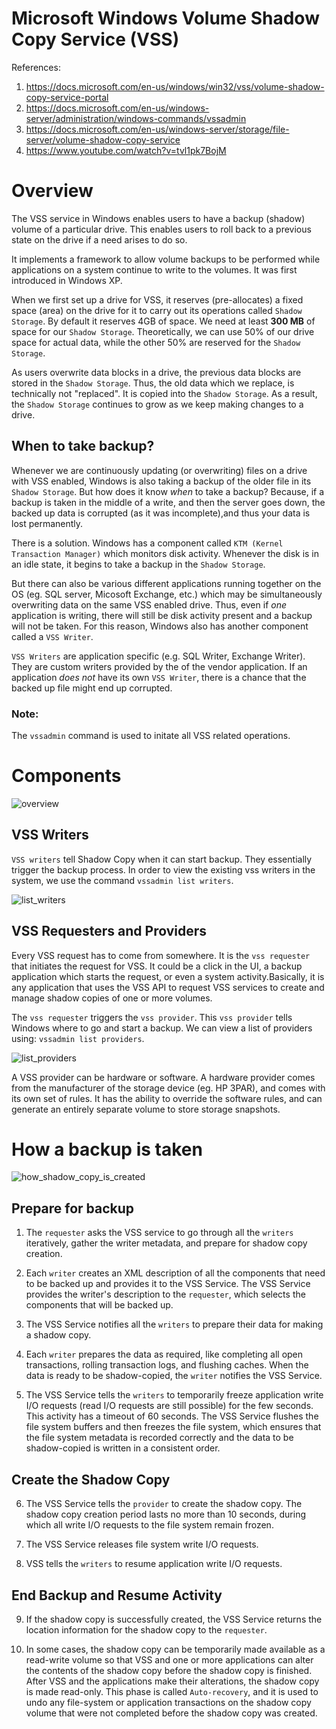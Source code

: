 # Microsoft Windows Volume Shadow Copy Service (VSS)

References:
1.  https://docs.microsoft.com/en-us/windows/win32/vss/volume-shadow-copy-service-portal
2.  https://docs.microsoft.com/en-us/windows-server/administration/windows-commands/vssadmin
3.  https://docs.microsoft.com/en-us/windows-server/storage/file-server/volume-shadow-copy-service
4.  https://www.youtube.com/watch?v=tvl1pk7BojM

# Overview

The VSS service in Windows enables users to have a backup (shadow) volume of a particular drive. This enables users to roll back to a previous state on the drive if a need arises to do so.

It implements a framework to allow volume backups to be performed while applications on a system continue to write to the volumes. It was first introduced in Windows XP.

When we first set up a drive for VSS, it reserves (pre-allocates) a fixed space (area) on the drive for it to carry out its operations called `Shadow Storage`. By default it reserves 4GB of space. We need at least **300 MB** of space for our `Shadow Storage`. Theoretically, we can use 50% of our drive space for actual data, while the other 50% are reserved for the `Shadow Storage`.

As users overwrite data blocks in a drive, the previous data blocks are stored in the `Shadow Storage`. Thus, the old data which we replace, is technically not "replaced". It is copied into the `Shadow Storage`. As a result, the `Shadow Storage` continues to grow as we keep making changes to a drive.

## When to take backup?

Whenever we are continuously updating (or overwriting) files on a drive with VSS enabled, Windows is also taking a backup of the older file in its `Shadow Storage`. But how does it know *when* to take a backup? Because, if a backup is taken in the middle of a write, and then the server goes down, the backed up data is corrupted (as it was incomplete),and thus your data is lost permanently.

There is a solution. Windows has a component called `KTM (Kernel Transaction Manager)` which monitors disk activity. Whenever the disk is in an idle state, it begins to take a backup in the `Shadow Storage`.

But there can also be various different applications running together on the OS (eg. SQL server, Micosoft Exchange, etc.) which may be simultaneously overwriting data on the same VSS enabled drive. Thus, even if *one* application is writing, there will still be disk activity present and a backup will not be taken.
For this reason, Windows also has another component called a `VSS Writer`.

`VSS Writers` are application specific (e.g. SQL Writer, Exchange Writer). They are custom writers provided by the of the vendor application. If an application *does not* have its own `VSS Writer`, there is a chance that the backed up file might end up corrupted.

### Note: 
The `vssadmin` command is used to initate all VSS related operations.

# Components

![overview](images/vss_overview.jpg)

## VSS Writers

`VSS writers` tell Shadow Copy when it can start backup. They essentially trigger the backup process.  In order to view the existing vss writers in the system, we use the command `vssadmin list writers`.

![list_writers](images/list_writers.png)

## VSS Requesters and Providers

Every VSS request has to come from somewhere. It is the `vss requester` that initiates the request for VSS. It could be a click in the UI, a backup application which starts the request, or even a system activity.Basically, it is any application that uses the VSS API to request VSS services to create and manage shadow copies of one or more volumes.


The `vss requester` triggers the `vss provider`. This `vss provider` tells Windows where to go and start a backup. We can view a list of providers using: `vssadmin list providers`.

![list_providers](images/list_providers.png)

A VSS provider can be hardware or software. A hardware provider comes from the manufacturer of the storage device (eg. HP 3PAR), and comes with its own set of rules. It has the ability to override the software rules, and can generate an entirely separate volume to store storage snapshots.


# How a backup is taken

![how_shadow_copy_is_created](images/how_shadow_copy_is_created.jpg)

## Prepare for backup

1. The `requester` asks the VSS service to go through all the `writers` iteratively, gather the writer metadata, and prepare for shadow copy creation.

2. Each `writer` creates an XML description of all the components that need to be backed up and provides it to the VSS Service. The VSS Service provides the writer's description to the `requester`, which selects the components that will be backed up.

3. The VSS Service notifies all the `writers` to prepare their data for making a shadow copy.

4. Each `writer` prepares the data as required, like completing all open transactions, rolling transaction logs, and flushing caches. When the data is ready to be shadow-copied, the `writer` notifies the VSS Service.

5. The VSS Service tells the `writers` to temporarily freeze application write I/O requests (read I/O requests are still possible) for the few seconds. This activity has a timeout of 60 seconds. The VSS Service flushes the file system buffers and then freezes the file system, which ensures that the file system metadata is recorded correctly and the data to be shadow-copied is written in a consistent order.

## Create the Shadow Copy

6. The VSS Service tells the `provider` to create the shadow copy. The shadow copy creation period lasts no more than 10 seconds, during which all write I/O requests to the file system remain frozen.

7. The VSS Service releases file system write I/O requests.

8. VSS tells the `writers` to resume application write I/O requests.

## End Backup and Resume Activity

9. If the shadow copy is successfully created, the VSS Service returns the location information for the shadow copy to the `requester`.

10. In some cases, the shadow copy can be temporarily made available as a read-write volume so that VSS and one or more applications can alter the contents of the shadow copy before the shadow copy is finished. After VSS and the applications make their alterations, the shadow copy is made read-only. This phase is called `Auto-recovery`, and it is used to undo any file-system or application transactions on the shadow copy volume that were not completed before the shadow copy was created.
